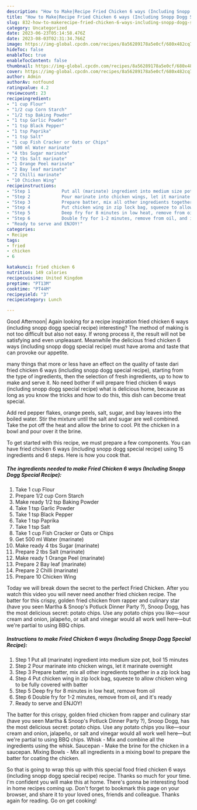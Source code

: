 ```yaml
---
description: "How to Make|Recipe Fried Chicken 6 ways (Including Snopp Dogg Special Recipe) {That is Special"
title: "How to Make|Recipe Fried Chicken 6 ways (Including Snopp Dogg Special Recipe) {That is Special"
slug: 832-how-to-makerecipe-fried-chicken-6-ways-including-snopp-dogg-special-recipe-that-is-special
category: Uncategorized
date: 2023-06-23T05:14:58.476Z
date: 2023-08-03T02:31:34.766Z
image: https://img-global.cpcdn.com/recipes/8a56289178a5e0cf/680x482cq70/fried-chicken-6-ways-including-snopp-dogg-special-recipe-recipe-main-photo.jpg
hideToc: false
enableToc: true
enableTocContent: false
thumbnail: https://img-global.cpcdn.com/recipes/8a56289178a5e0cf/680x482cq70/fried-chicken-6-ways-including-snopp-dogg-special-recipe-recipe-main-photo.jpg
cover: https://img-global.cpcdn.com/recipes/8a56289178a5e0cf/680x482cq70/fried-chicken-6-ways-including-snopp-dogg-special-recipe-recipe-main-photo.jpg
author: Admin
authorAv: notfound
ratingvalue: 4.2
reviewcount: 23
recipeingredient:
- "1 cup Flour"
- "1/2 cup Corn Starch"
- "1/2 tsp Baking Powder"
- "1 tsp Garlic Powder"
- "1 tsp Black Pepper"
- "1 tsp Paprika"
- "1 tsp Salt"
- "1 cup Fish Cracker or Oats or Chips"
- "500 ml Water marinate"
- "4 tbs Sugar marinate"
- "2 tbs Salt marinate"
- "1 Orange Peel marinate"
- "2 Bay leaf marinate"
- "2 Chilli marinate"
- "10 Chicken Wing"
recipeinstructions:
- "Step 1            Put all (marinate) ingredient into medium size pot, boil 15 minutes"
- "Step 2            Pour marinate into chicken wings, let it marinate overnight"
- "Step 3            Prepare batter, mix all other ingredients together in a zip lock bag"
- "Step 4            Put chicken wing in zip lock bag, squeeze to allow chicken wing to be fully covered with batter"
- "Step 5            Deep fry for 8 minutes in low heat, remove from oil"
- "Step 6            Double fry for 1-2 minutes, remove from oil, and it&#39;s ready"
- "Ready to serve and ENJOY!"
categories:
- Recipe
tags:
- fried
- chicken
- 6

katakunci: fried chicken 6 
nutrition: 149 calories
recipecuisine: United Kingdom
preptime: "PT13M"
cooktime: "PT44M"
recipeyield: "3"
recipecategory: Lunch

---
```



Good Afternoon| Again looking for a recipe inspiration fried chicken 6 ways (including snopp dogg special recipe) interesting? The method of making is not too difficult but also not easy. If wrong process it, the result will not be satisfying and even unpleasant. Meanwhile the delicious fried chicken 6 ways (including snopp dogg special recipe) must have aroma and taste that can provoke our appetite.






many things that more or less have an effect on the quality of taste dari fried chicken 6 ways (including snopp dogg special recipe), starting from the type of ingredients, then the selection of fresh ingredients, up to how to make and serve it. No need bother if will prepare fried chicken 6 ways (including snopp dogg special recipe) what is delicious home, because as long as you know the tricks and how to do this, this dish can become treat  special.


Add red pepper flakes, orange peels, salt, sugar, and bay leaves into the boiled water. Stir the mixture until the salt and sugar are well combined. Take the pot off the heat and allow the brine to cool. Pit the chicken in a bowl and pour over it the brine.


To get started with this recipe, we must prepare a few components. You can have fried chicken 6 ways (including snopp dogg special recipe) using 15 ingredients and 6 steps. Here is how you cook that.

<!--inarticleads1-->

##### The ingredients needed to make Fried Chicken 6 ways (Including Snopp Dogg Special Recipe):

1. Take 1 cup Flour
1. Prepare 1/2 cup Corn Starch
1. Make ready 1/2 tsp Baking Powder
1. Take 1 tsp Garlic Powder
1. Take 1 tsp Black Pepper
1. Take 1 tsp Paprika
1. Take 1 tsp Salt
1. Take 1 cup Fish Cracker or Oats or Chips
1. Get 500 ml Water (marinate)
1. Make ready 4 tbs Sugar (marinate)
1. Prepare 2 tbs Salt (marinate)
1. Make ready 1 Orange Peel (marinate)
1. Prepare 2 Bay leaf (marinate)
1. Prepare 2 Chilli (marinate)
1. Prepare 10 Chicken Wing


Today we will break down the secret to the perfect Fried Chicken. After you watch this video you will never need another fried chicken recipe. The batter for this crispy, golden fried chicken from rapper and culinary star (have you seen Martha &amp; Snoop&#39;s Potluck Dinner Party ?), Snoop Dogg, has the most delicious secret: potato chips. Use any potato chips you like—sour cream and onion, jalapeño, or salt and vinegar would all work well here—but we&#39;re partial to using BBQ chips. 

<!--inarticleads2-->

##### Instructions to make Fried Chicken 6 ways (Including Snopp Dogg Special Recipe):

1. Step 1            Put all (marinate) ingredient into medium size pot, boil 15 minutes
1. Step 2            Pour marinate into chicken wings, let it marinate overnight
1. Step 3            Prepare batter, mix all other ingredients together in a zip lock bag
1. Step 4            Put chicken wing in zip lock bag, squeeze to allow chicken wing to be fully covered with batter
1. Step 5            Deep fry for 8 minutes in low heat, remove from oil
1. Step 6            Double fry for 1-2 minutes, remove from oil, and it&#39;s ready
1. Ready to serve and ENJOY!

The batter for this crispy, golden fried chicken from rapper and culinary star (have you seen Martha &amp; Snoop&#39;s Potluck Dinner Party ?), Snoop Dogg, has the most delicious secret: potato chips. Use any potato chips you like—sour cream and onion, jalapeño, or salt and vinegar would all work well here—but we&#39;re partial to using BBQ chips. Whisk - Mix and combine all the ingredients using the whisk. Saucepan - Make the brine for the chicken in a saucepan. Mixing Bowls - Mix all ingredients in a mixing bowl to prepare the batter for coating the chicken. 

So that is going to wrap this up with this special food fried chicken 6 ways (including snopp dogg special recipe) recipe. Thanks so much for your time. I'm confident you will make this at home. There's gonna be interesting food in home recipes coming up. Don't forget to bookmark this page on your browser, and share it to your loved ones, friends and colleague. Thanks again for reading. Go on get cooking!
